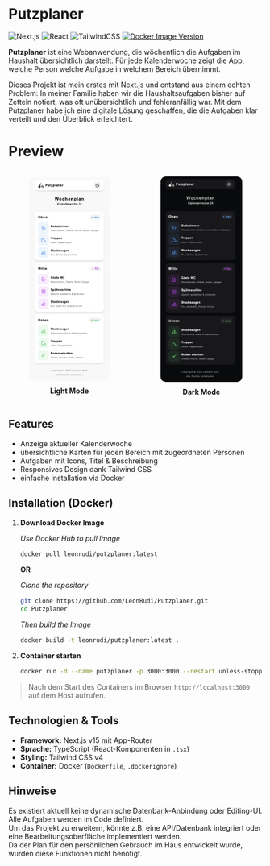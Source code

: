 # Putzplaner
![Next.js](https://img.shields.io/badge/Next.js-black?logo=next.js&logoColor=white) ![React](https://img.shields.io/badge/react-20232a.svg?logo=react&logoColor=61DAFB) ![TailwindCSS](https://img.shields.io/badge/tailwindcss-%2338B2AC.svg?logo=tailwind-css&logoColor=white) [![Docker Image Version](https://img.shields.io/docker/v/leonrudi/putzplaner?label=docker%20hub)](#)

**Putzplaner** ist eine Webanwendung, die wöchentlich die Aufgaben im Haushalt übersichtlich darstellt.
Für jede Kalenderwoche zeigt die App, welche Person welche Aufgabe in welchem Bereich übernimmt.

Dieses Projekt ist mein erstes mit Next.js und entstand aus einem echten Problem: In meiner Familie haben wir die Haushaltsaufgaben bisher auf Zetteln notiert, was oft unübersichtlich und fehleranfällig war. Mit dem Putzplaner habe ich eine digitale Lösung geschaffen, die die Aufgaben klar verteilt und den Überblick erleichtert.

# Preview

<div style="display: flex; gap: 20px; align-items: center;">
  <figure style="text-align: center;">
    <img src="media/Light.png" alt="Light Theme" style="width: 300px; border-radius: 10px;">
    <figcaption style="margin-top: 8px; font-weight: bold;">Light Mode</figcaption>
  </figure>
  <figure style="text-align: center;">
    <img src="media/Dark.png" alt="Dark Theme" style="width: 300px; border-radius: 10px;">
    <figcaption style="margin-top: 8px; font-weight: bold;">Dark Mode</figcaption>
  </figure>
</div>


## Features
- Anzeige aktueller Kalenderwoche  
- übersichtliche Karten für jeden Bereich mit zugeordneten Personen  
- Aufgaben mit Icons, Titel & Beschreibung  
- Responsives Design dank Tailwind CSS  
- einfache Installation via Docker

## Installation (Docker)
1. **Download Docker Image**
    
    *Use Docker Hub to pull Image*
    ```bash
    docker pull leonrudi/putzplaner:latest
    ```

    **OR**

    *Clone the repository*
    ```bash
    git clone https://github.com/LeonRudi/Putzplaner.git
    cd Putzplaner
    ```
    *Then build the Image*
    ```bash
    docker build -t leonrudi/putzplaner:latest .      
    ```  
2. **Container starten**
     ```bash
    docker run -d --name putzplaner -p 3000:3000 --restart unless-stopped leonrudi/putzplaner:latest
     ```

> Nach dem Start des Containers im Browser `http://localhost:3000` auf dem Host aufrufen.

## Technologien & Tools

- **Framework:** Next.js v15 mit App-Router
- **Sprache:** TypeScript (React-Komponenten in `.tsx`) 
- **Styling:** Tailwind CSS v4 
- **Container:** Docker (`Dockerfile`, `.dockerignore`)  

## Hinweise

Es existiert aktuell keine dynamische Datenbank-Anbindung oder Editing-UI. Alle Aufgaben werden im Code definiert.  
Um das Projekt zu erweitern, könnte z.B. eine API/Datenbank integriert oder eine Bearbeitungsoberfläche implementiert werden.  
Da der Plan für den persönlichen Gebrauch im Haus entwickelt wurde, wurden diese Funktionen nicht benötigt.